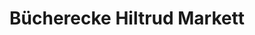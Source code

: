 ---
title: "Bücherecke Hiltrud Markett"
url: /langenfeld/buecherecke-hiltrud-markett/
shop: Bücher
---